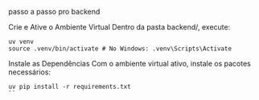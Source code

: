 passo a passo pro backend


Crie e Ative o Ambiente Virtual
Dentro da pasta backend/, execute:

```
uv venv
source .venv/bin/activate # No Windows: .venv\Scripts\Activate
```

Instale as Dependências
Com o ambiente virtual ativo, instale os pacotes necessários:
```
uv pip install -r requirements.txt
``
